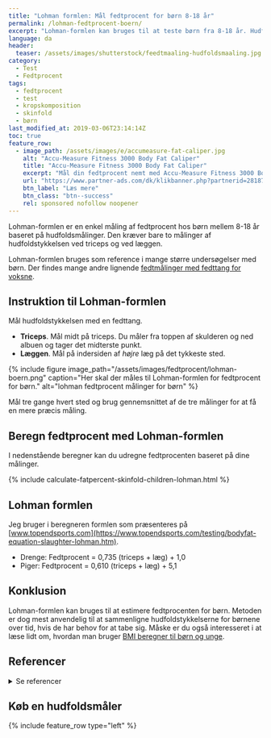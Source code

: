 ```yaml
---
title: "Lohman formlen: Mål fedtprocent for børn 8-18 år"
permalink: /lohman-fedtprocent-boern/
excerpt: "Lohman-formlen kan bruges til at teste børn fra 8-18 år. Hudfoldene måles ved triceps og på læggen."
language: da
header:
  teaser: /assets/images/shutterstock/feedtmaaling-hudfoldsmaaling.jpg
category:
  - Test
  - Fedtprocent
tags:
  - fedtprocent
  - test
  - kropskomposition
  - skinfold
  - børn
last_modified_at: 2019-03-06T23:14:14Z
toc: true
feature_row:
  - image_path: /assets/images/e/accumeasure-fat-caliper.jpg
    alt: "Accu-Measure Fitness 3000 Body Fat Caliper"
    title: "Accu-Measure Fitness 3000 Body Fat Caliper"
    excerpt: "Mål din fedtprocent nemt med Accu-Measure Fitness 3000 Body Fat Caliper. Fedttangen bliver brugt af mange amerikanske personlige trænere på grund af dens præcise målinger. Du kan både bruge den hjemme eller have den med på farten."
    url: "https://www.partner-ads.com/dk/klikbanner.php?partnerid=28187&bannerid=21411&htmlurl=https://shop.getbig.dk/fedttang"
    btn_label: "Læs mere"
    btn_class: "btn--success"
    rel: sponsored nofollow noopener
---
```


Lohman-formlen er en enkel måling af fedtprocent hos børn mellem 8-18 år baseret på hudfoldsmålinger. Den kræver bare to målinger af hudfoldstykkelsen ved triceps og ved læggen.

Lohman-formlen bruges som reference i mange større undersøgelser med børn. Der findes mange andre lignende [fedtmålinger med fedttang for voksne](/skinfold/).

## Instruktion til Lohman-formlen

Mål hudfoldstykkelsen med en fedttang.

- **Triceps**. Mål midt på triceps. Du måler fra toppen af skulderen og ned albuen og tager det midterste punkt.
- **Læggen**. Mål på indersiden af _højre_ læg på det tykkeste sted.

{% include figure image_path="/assets/images/fedtprocent/lohman-boern.png" caption="Her skal der måles til Lohman-formlen for fedtprocent for børn." alt="lohman fedtprocent målinger for børn" %}

Mål tre gange hvert sted og brug gennemsnittet af de tre målinger for at få en mere præcis måling.

## Beregn fedtprocent med Lohman-formlen

I nedenstående beregner kan du udregne fedtprocenten baseret på dine målinger.

{% include calculate-fatpercent-skinfold-children-lohman.html %}

## Lohman formlen

Jeg bruger i beregneren formlen som præsenteres på [www.topendsports.com](https://www.topendsports.com/testing/bodyfat-equation-slaughter-lohman.htm).

- Drenge: Fedtprocent = 0,735 (triceps + læg) + 1,0
- Piger: Fedtprocent = 0,610 (triceps + læg) + 5,1

## Konklusion

Lohman-formlen kan bruges til at estimere fedtprocenten for børn. Metoden er dog mest anvendelig til at sammenligne hudfoldstykkelserne for børnene over tid, hvis de har behov for at tabe sig. Måske er du også interesseret i at læse lidt om, hvordan man bruger [BMI beregner til børn og unge](/bmi-beregner-boern-unge-teenagere/).

## Referencer

<details markdown="1">
  <summary>Se referencer</summary>

- Lohman, T.G.: The use of skinfolds to estimate body fatness on children and youth. Journal of physical education, recreation and dance, 58(9):67, 69, 1987.
- Slaughter, M. H., T. G. Lohman, R. A. Boileau, C. A. Horswill, R. J. Stillman, M. D. Van Loan, og D. A. Bemben. 2014. “Skinfold Equations for Estimation of Body Fatness in Children and Youth”. Human Biology 60 (5). <https://digitalcommons.wayne.edu/humbiol/vol60/iss5/4>.
</details>

## Køb en hudfoldsmåler

{% include feature_row type="left" %}
